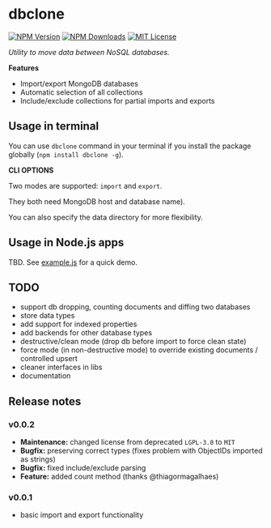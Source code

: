 # dbclone

[![NPM Version][npm-img]][npm-url]
[![NPM Downloads][npm-dl-img]][npm-stat-url]
[![MIT License][license-img]][license-link]

[npm-url]: https://npmjs.org/package/dbclone
[npm-stat-url]: https://npm-stat.com/charts.html?package=dbclone
[npm-img]: https://img.shields.io/npm/v/dbclone.svg
[npm-dl-img]: https://img.shields.io/npm/dm/dbclone.svg

[license-img]: https://img.shields.io/badge/license-MIT-blue.svg
[license-link]: https://spdx.org/licenses/MIT


*Utility to move data between NoSQL databases.*

**Features**
- Import/export MongoDB databases
- Automatic selection of all collections
- Include/exclude collections for partial imports and exports

## Usage in terminal

You can use `dbclone` command in your terminal if you install the package
globally (`npm install dbclone -g`).

**CLI OPTIONS**

Two modes are supported: `import` and `export`.

They both need MongoDB host and database name).

You can also specify the data directory for more flexibility.

<!--
<br />

**@TODO / EXAMPLE** Cloning database from a remote host into a local DB with a date in its name

```
dbclone export --host mongo.myapp.com --db=myapp-data --datadir data/20180622-myapp-data --exclude files
dbclone import --host localhost --db=myapp-data --datadir data/20180622-myapp-data
dbclone count --host localhost --db=myapp-data --collections pages,files
```
-->

## Usage in Node.js apps

TBD. See [example.js](./example.js) for a quick demo.

## TODO

- support db dropping, counting documents and diffing two databases
- store data types
- add support for indexed properties
- add backends for other database types
- destructive/clean mode (drop db before import to force clean state)
- force mode (in non-destructive mode) to override existing documents / controlled upsert
- cleaner interfaces in libs
- documentation

## Release notes

### v0.0.2

- **Maintenance:** changed license from deprecated `LGPL-3.0` to `MIT`
- **Bugfix:** preserving correct types (fixes problem with ObjectIDs imported as strings)
- **Bugfix:** fixed include/exclude parsing
- **Feature:** added count method (thanks @thiagormagalhaes)


### v0.0.1

- basic import and export functionality
